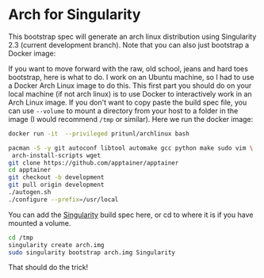 # Arch for Singularity

This bootstrap spec will generate an arch linux distribution using Singularity
2.3 (current development branch). Note that you can also just bootstrap a Docker
image:

If you want to move forward with the raw, old school, jeans and hard toes
bootstrap, here is what to do. I work on an Ubuntu machine, so I had to use a
Docker Arch Linux image to do this. This first part you should do on your local
machine (if not arch linux) is to use Docker to interactively work in an Arch
Linux image. If you don't want to copy paste the build spec file, you can use
`--volume` to mount a directory from your host to a folder in the image (I would
recommend `/tmp` or similar). Here we run the docker image:

```bash
docker run -it  --privileged pritunl/archlinux bash
```

```bash
pacman -S -y git autoconf libtool automake gcc python make sudo vim \
 arch-install-scripts wget
git clone https://github.com/apptainer/apptainer
cd apptainer
git checkout -b development
git pull origin development
./autogen.sh
./configure --prefix=/usr/local
```

You can add the [Singularity](Singularity) build spec here, or cd to where it is
if you have mounted a volume.

```bash
cd /tmp
singularity create arch.img
sudo singularity bootstrap arch.img Singularity
```

That should do the trick!
